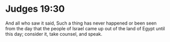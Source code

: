 # Judges 19:30

And all who saw it said, Such a thing has never happened or been seen from the day that the people of Israel came up out of the land of Egypt until this day; consider it, take counsel, and speak.
